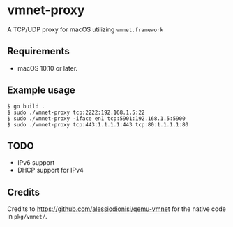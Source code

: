 # vmnet-proxy

A TCP/UDP proxy for macOS utilizing `vmnet.framework`

## Requirements

- macOS 10.10 or later.

## Example usage

```
$ go build .
$ sudo ./vmnet-proxy tcp:2222:192.168.1.5:22
$ sudo ./vmnet-proxy -iface en1 tcp:5901:192.168.1.5:5900
$ sudo ./vmnet-proxy tcp:443:1.1.1.1:443 tcp:80:1.1.1.1:80
```

## TODO
- IPv6 support
- DHCP support for IPv4

## Credits

Credits to https://github.com/alessiodionisi/qemu-vmnet for the native code in `pkg/vmnet/`.
